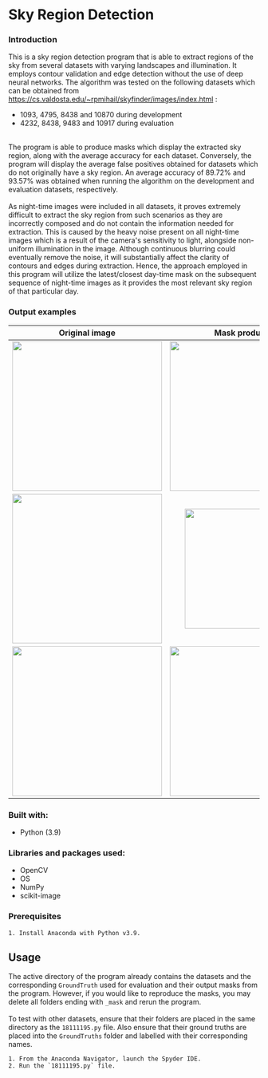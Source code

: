 # Sky Region Detection

### Introduction
This is a sky region detection program that is able to extract regions of the sky from several datasets with varying landscapes and illumination. It employs contour validation and edge detection without the use of deep neural networks. The algorithm was tested on the following datasets which can be obtained from https://cs.valdosta.edu/~rpmihail/skyfinder/images/index.html :
* 1093, 4795, 8438 and 10870 during development 
* 4232, 8438, 9483 and 10917 during evaluation
<br/>
The program is able to produce masks which display the extracted sky region, along with the average accuracy for each dataset. Conversely, the program will display the average false positives obtained for datasets which do not originally have a sky region. An average accuracy of 89.72% and 93.57% was obtained when running the algorithm on the development and evaluation datasets, respectively.
<br/><br/>
As night-time images were included in all datasets, it proves extremely difficult to extract the sky region from such scenarios as they are incorrectly composed and do not contain the information needed for extraction. This is caused by the heavy noise present on all night-time images which is a result of the camera's sensitivity to light, alongside non-uniform illumination in the image. Although continuous blurring could eventually remove the noise, it will substantially affect the clarity of contours and edges during extraction. Hence, the approach employed in this program will utilize the latest/closest day-time mask on the subsequent sequence of night-time images as it provides the most relevant sky region of that particular day.

### Output examples
| Original image | Mask produced | Ground truth  |
|    :----:      |    :----:     |    :----:     |
| <img src="https://user-images.githubusercontent.com/73222559/177741630-469aeb42-eb68-44cc-9cff-9af61f3cad67.jpg" width=300/>  | <img src="https://user-images.githubusercontent.com/73222559/177741658-71d57442-f56f-4663-a4e7-033cded4a564.png" width=300/> | <img src="https://user-images.githubusercontent.com/73222559/177741682-d6508cd3-dc35-44a9-a47e-cffd0577e20a.png" width=300/>  |
|<img src="https://user-images.githubusercontent.com/73222559/177740578-9668070d-2952-4d69-95fa-d8552788923b.jpg" width=300/>  | <img src="https://user-images.githubusercontent.com/73222559/177740977-3fcbfbd7-790b-45bb-9de8-e29e7afe2904.png" width=240/>        | <img src="https://user-images.githubusercontent.com/73222559/177741300-c5cf1bb1-239f-46ef-a002-67b74b84bb56.png" width=300/>  |
|<img src="https://user-images.githubusercontent.com/73222559/177742162-e2534471-7a01-4388-ba77-3e2504fd516f.jpg" width=300/>  | <img src="https://user-images.githubusercontent.com/73222559/177742471-6f7c4299-884b-446a-b0cc-e5b63aae4c67.png" width=300/>        | <img src="https://user-images.githubusercontent.com/73222559/177742196-7cfd1705-61ed-4e3c-b4f3-acbb0f4fb0f6.png" width=300/>  |


### Built with:
- Python (3.9)

### Libraries and packages used:
- OpenCV
- OS
- NumPy
- scikit-image

### Prerequisites
```
1. Install Anaconda with Python v3.9.
```

## Usage
The active directory of the program already contains the datasets and the corresponding `GroundTruth` used for evaluation and their output masks from the program. However, if you would like to reproduce the masks, you may delete all folders ending with `_mask` and rerun the program.
<br/><br/>
To test with other datasets, ensure that their folders are placed in the same directory as the `18111195.py` file. Also ensure that their ground truths are placed into the `GroundTruths` folder and labelled with their corresponding names.

```
1. From the Anaconda Navigator, launch the Spyder IDE.
2. Run the `18111195.py` file.
```
